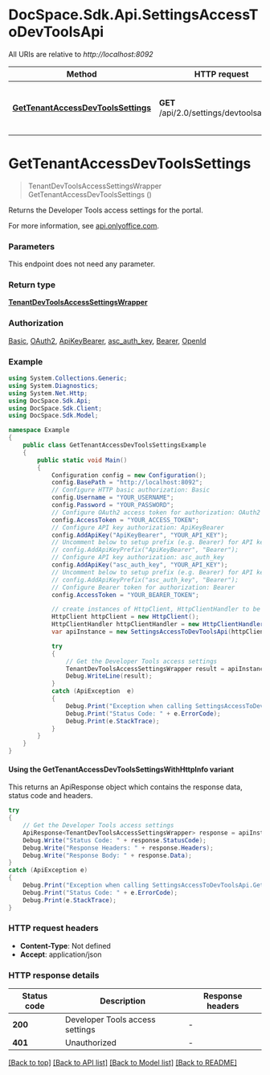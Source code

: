 # DocSpace.Sdk.Api.SettingsAccessToDevToolsApi

All URIs are relative to *http://localhost:8092*

| Method | HTTP request | Description |
|--------|--------------|-------------|
| [**GetTenantAccessDevToolsSettings**](#gettenantaccessdevtoolssettings) | **GET** /api/2.0/settings/devtoolsaccess | Get the Developer Tools access settings |

<a id="gettenantaccessdevtoolssettings"></a>
# **GetTenantAccessDevToolsSettings**
> TenantDevToolsAccessSettingsWrapper GetTenantAccessDevToolsSettings ()

Returns the Developer Tools access settings for the portal.

For more information, see [api.onlyoffice.com](https://api.onlyoffice.com/docspace/api-backend/usage-api/get-tenant-access-dev-tools-settings/).

### Parameters
This endpoint does not need any parameter.
### Return type

[**TenantDevToolsAccessSettingsWrapper**](TenantDevToolsAccessSettingsWrapper.md)

### Authorization

[Basic](../README.md#Basic), [OAuth2](../README.md#OAuth2), [ApiKeyBearer](../README.md#ApiKeyBearer), [asc_auth_key](../README.md#asc_auth_key), [Bearer](../README.md#Bearer), [OpenId](../README.md#OpenId)

### Example
```csharp
using System.Collections.Generic;
using System.Diagnostics;
using System.Net.Http;
using DocSpace.Sdk.Api;
using DocSpace.Sdk.Client;
using DocSpace.Sdk.Model;

namespace Example
{
    public class GetTenantAccessDevToolsSettingsExample
    {
        public static void Main()
        {
            Configuration config = new Configuration();
            config.BasePath = "http://localhost:8092";
            // Configure HTTP basic authorization: Basic
            config.Username = "YOUR_USERNAME";
            config.Password = "YOUR_PASSWORD";
            // Configure OAuth2 access token for authorization: OAuth2
            config.AccessToken = "YOUR_ACCESS_TOKEN";
            // Configure API key authorization: ApiKeyBearer
            config.AddApiKey("ApiKeyBearer", "YOUR_API_KEY");
            // Uncomment below to setup prefix (e.g. Bearer) for API key, if needed
            // config.AddApiKeyPrefix("ApiKeyBearer", "Bearer");
            // Configure API key authorization: asc_auth_key
            config.AddApiKey("asc_auth_key", "YOUR_API_KEY");
            // Uncomment below to setup prefix (e.g. Bearer) for API key, if needed
            // config.AddApiKeyPrefix("asc_auth_key", "Bearer");
            // Configure Bearer token for authorization: Bearer
            config.AccessToken = "YOUR_BEARER_TOKEN";

            // create instances of HttpClient, HttpClientHandler to be reused later with different Api classes
            HttpClient httpClient = new HttpClient();
            HttpClientHandler httpClientHandler = new HttpClientHandler();
            var apiInstance = new SettingsAccessToDevToolsApi(httpClient, config, httpClientHandler);

            try
            {
                // Get the Developer Tools access settings
                TenantDevToolsAccessSettingsWrapper result = apiInstance.GetTenantAccessDevToolsSettings();
                Debug.WriteLine(result);
            }
            catch (ApiException  e)
            {
                Debug.Print("Exception when calling SettingsAccessToDevToolsApi.GetTenantAccessDevToolsSettings: " + e.Message);
                Debug.Print("Status Code: " + e.ErrorCode);
                Debug.Print(e.StackTrace);
            }
        }
    }
}
```

#### Using the GetTenantAccessDevToolsSettingsWithHttpInfo variant
This returns an ApiResponse object which contains the response data, status code and headers.

```csharp
try
{
    // Get the Developer Tools access settings
    ApiResponse<TenantDevToolsAccessSettingsWrapper> response = apiInstance.GetTenantAccessDevToolsSettingsWithHttpInfo();
    Debug.Write("Status Code: " + response.StatusCode);
    Debug.Write("Response Headers: " + response.Headers);
    Debug.Write("Response Body: " + response.Data);
}
catch (ApiException e)
{
    Debug.Print("Exception when calling SettingsAccessToDevToolsApi.GetTenantAccessDevToolsSettingsWithHttpInfo: " + e.Message);
    Debug.Print("Status Code: " + e.ErrorCode);
    Debug.Print(e.StackTrace);
}
```

### HTTP request headers

 - **Content-Type**: Not defined
 - **Accept**: application/json


### HTTP response details
| Status code | Description | Response headers |
|-------------|-------------|------------------|
| **200** | Developer Tools access settings |  -  |
| **401** | Unauthorized |  -  |

[[Back to top]](#) [[Back to API list]](../README.md#documentation-for-api-endpoints) [[Back to Model list]](../README.md#documentation-for-models) [[Back to README]](../README.md)

